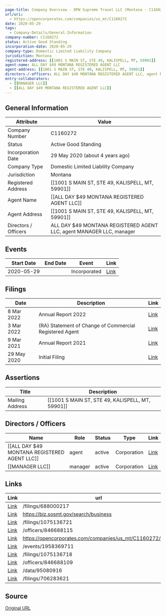```yaml
---
page-title: Company Overview - DPW Supreme Travel LLC (Montana - C1160272)
url/uri:
  - https://opencorporates.com/companies/us_mt/C1160272
date: 2020-05-29
tags:
  - Company-Details/General-Information
company-number: C1160272
status: Active Good Standing
incorporation-date: 2020-05-29
company-type: Domestic Limited Liability Company
jurisdiction: Montana
registered-address: [[1001 S MAIN ST, STE 49, KALISPELL, MT, 59901]]
agent-name: ALL DAY $49 MONTANA REGISTERED AGENT LLC
agent-address: [[1001 S MAIN ST, STE 49, KALISPELL, MT, 59901]]
directors-/-officers: ALL DAY $49 MONTANA REGISTERED AGENT LLC, agent MANAGER LLC, manager
entry-collaborators:
  - [[MANAGER LLC]]
  - [[ALL DAY $49 MONTANA REGISTERED AGENT LLC]]
---
```


## General Information
| Attribute          | Value                                       |
|--------------------|---------------------------------------------|
| Company Number     | C1160272                                    |
| Status             | Active Good Standing                        |
| Incorporation Date | 29 May 2020 (about 4 years ago)             |
| Company Type       | Domestic Limited Liability Company          |
| Jurisdiction       | Montana                                     |
| Registered Address | [[1001 S MAIN ST, STE 49, KALISPELL, MT, 59901]] |
| Agent Name         | [[ALL DAY $49 MONTANA REGISTERED AGENT LLC]] |
| Agent Address      | [[1001 S MAIN ST, STE 49, KALISPELL, MT, 59901]] |
| Directors / Officers | ALL DAY $49 MONTANA REGISTERED AGENT LLC, agent MANAGER LLC, manager |

## Events

| Start Date | End Date   | Event                                                   | Link |
|------------|------------|-------------------------------------------------------|------|
| 2020-05-29 |            | Incorporated                                            | [Link](https://opencorporates.com/events/1958369711) |

## Filings
| Date        | Description                    | Link |
|-------------|--------------------------------|-------|
| 8 Mar 2022  | Annual Report 2022             | [Link](https://opencorporates.com/filings/1075136718) |
| 3 Mar 2022  | (RA) Statement of Change of Commercial Registered Agent | [Link](https://opencorporates.com/filings/1075136721) |
| 9 Mar 2021  | Annual Report 2021             | [Link](https://opencorporates.com/filings/706283621) |
| 29 May 2020 | Initial Filing                 | [Link](https://opencorporates.com/filings/688000217) |

## Assertions
| Title               | Description                                             |
|---------------------|---------------------------------------------------------|
| Mailing Address     | [[1001 S MAIN ST, STE 49, KALISPELL, MT, 59901]]        |

## Directors / Officers
| Name                 | Role            | Status     | Type        | Link |
|----------------------|-----------------|------------|-------------|------|
| [[ALL DAY $49 MONTANA REGISTERED AGENT LLC]] | agent           | active     | Corporation | [Link](https://opencorporates.com/officers/846688109) |
| [[MANAGER LLC]]      | manager         | active     | Corporation | [Link](https://opencorporates.com/officers/846688115) |

## Links
| Link   | url                            
|--------|--------------------------------|
| [Link](/filings/688000217) |/filings/688000217            |
| [Link](https://biz.sosmt.gov/search/business) |https://biz.sosmt.gov/search/business|
| [Link](/filings/1075136721) |/filings/1075136721           |
| [Link](/officers/846688115) |/officers/846688115           |
| [Link](https://opencorporates.com/companies/us_mt/C1160272/filings) |https://opencorporates.com/companies/us_mt/C1160272/filings|
| [Link](/events/1958369711) |/events/1958369711            |
| [Link](/filings/1075136718) |/filings/1075136718           |
| [Link](/officers/846688109) |/officers/846688109           |
| [Link](/data/95080916) |/data/95080916                |
| [Link](/filings/706283621) |/filings/706283621            |

## Source
[Original URL](https://opencorporates.com/companies/us_mt/C1160272)
